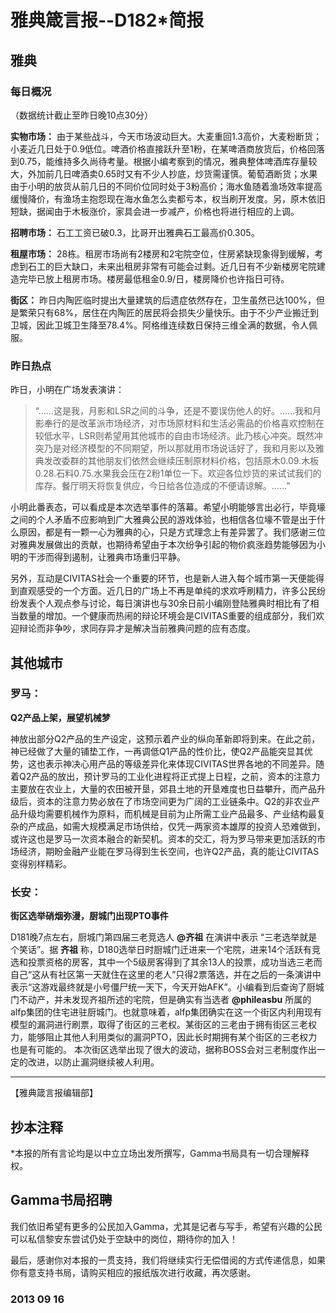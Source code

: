 # 雅典箴言报--D182*简报

## **雅典**

### **每日概况**

（数据统计截止至昨日晚10点30分）

**实物市场：** 由于某些战斗，今天市场波动巨大。大麦重回1.3高价，大麦粉断货；小麦近几日处于0.9低位。啤酒价格直接跃升至1粉，在某啤酒商放货后，价格回落到0.75，能维持多久尚待考量。根据小编考察到的情况，雅典整体啤酒库存量较大，外加前几日啤酒卖0.65时又有不少人抄底，炒货需谨慎。葡萄酒断货；水果由于小明的放货从前几日的不同价位同时处于3粉高价；海水鱼随着渔场效率提高缓慢降价，有渔场主抱怨现在海水鱼怎么卖都亏本，权当刷开发度。另，原木依旧短缺，据闻由于木板涨价，家具会进一步减产，价格也将进行相应的上调。

**招聘市场：** 石工工资已破0.3，比哥开出雅典石工最高价0.305。 

**租屋市场：** 28栋。租房市场尚有2楼房和2宅院空位，住房紧缺现象得到缓解，考虑到石工的巨大缺口，未来出租房非常有可能会过剩。近几日有不少新楼房宅院建造完毕已放上租房市场。楼房最低租金0.9/日，楼房降价也许指日可待。

**街区：** 昨日内陶匠临时提出大量建筑的后遗症依然存在，卫生虽然已达100%，但是繁荣只有68%，居住在内陶匠的居民将会损失少量快乐。由于不少产业搬迁到卫城，因此卫城卫生降至78.4%。阿格维连续数日保持三维全满的数据，令人佩服。
 
### **昨日热点**

昨日，小明在广场发表演讲：

> “……这是我，月影和LSR之间的斗争，还是不要误伤他人的好。……我和月影奉行的是改革派市场经济，对市场原材料和生活必需品的价格喜欢控制在较低水平，LSR则希望用其他城市的自由市场经济。此乃核心冲突。既然冲突乃是对经济模型的不同期望，所以那就用市场说话好了，我和月影以及雅典发改委群的其他朋友们依然会继续压制原材料价格，包括原木0.09.木板0.28.石料0.75.水果我会压在2粉1单位一下。欢迎各位炒货的来试试我们的库存。餐厅明天将恢复供应，今日给各位造成的不便请谅解。……”

小明此番表态，可以看成是本次选举事件的落幕。希望小明能够言出必行，毕竟壕之间的个人矛盾不应影响到广大雅典公民的游戏体验，也相信各位壕不管是出于什么原因，都是有一颗一心为雅典的心，只是方式理念上有差异罢了。我们感谢三位对雅典发展做出的贡献，也期待希望由于本次纷争引起的物价疯涨趋势能够因为小明的干涉而得到遏制，让雅典市场重归平静。

另外，互动是CIVITAS社会一个重要的环节，也是新人进入每个城市第一天便能得到直观感受的一个方面。近几日的广场上不再是单纯的求欢呼刷精力，许多公民纷纷发表个人观点参与讨论，每日演讲也与30余日前小编刚登陆雅典时相比有了相当数量的增加。一个健康而热闹的辩论环境会是CIVITAS重要的组成部分，我们欢迎辩论而非争吵，求同存异才是解决当前雅典问题的应有态度。

## **其他城市**

### **罗马：**

**Q2产品上架，展望机械梦**

神放出部分Q2产品的生产设定，这预示着产业的纵向革新即将到来。在此之前，神已经做了大量的铺垫工作，一再调低Q1产品的性价比，使Q2产品能突显其优势，这也表示神决心用产品的等级差异化来体现CIVITAS世界各地的不同差异。随着Q2产品的放出，预计罗马的工业化进程将正式提上日程，之前，资本的注意力主要放在农业上，大量的农田被开垦，郊县土地的开垦难度也日益攀升，而产品升级后，资本的注意力势必放在了市场空间更为广阔的工业链条中。Q2的非农业产品升级均需要机械作为原料，而机械是目前为止所需工业产品最多、产业结构最复杂的产成品，如需大规模满足市场供给，仅凭一两家资本雄厚的投资人恐难做到，或许这也是罗马一次资本融合的新契机。资本的交汇，将为罗马带来更加活跃的市场经济，期盼金融产业能在罗马得到生长空间，也许Q2产品，真的能让CIVITAS变得别样精彩。

### **长安：**

**街区选举硝烟弥漫，厨城门出现PTO事件** 

D181晚7点左右，厨城门第四届三老竞选人 **@齐祖** 在演讲中表示 “三老选举就是个笑话”。据 **齐祖** 称，D180选举日时厨城门迁进来一个宅院，进来14个活跃有竞选和投票资格的房客，其中一个5级房客得到了其余13人的投票，成功当选三老而自己“这从有社区第一天就住在这里的老人”只得2票落选，并在之后的一条演讲中表示“这游戏最终就是小号僵尸统一天下，今天开始AFK”。小编看到后查询了厨城门不动产，并未发现齐祖所述的宅院，但是确实有当选者 **@phileasbu** 所属的alfp集团的住宅进驻厨城门。也就意味着，alfp集团确实在这一个街区内利用现有模型的漏洞进行刷票，取得了街区的三老权。某街区的三老由于拥有街区三老权力，能够阻止其他人利用类似的漏洞PTO，因此长时期拥有某个街区的三老权力也是有可能的。 本次街区选举出现了很大的波动，据称BOSS会对三老制度作出一定的改进，以防止漏洞继续被人利用。

---

【雅典箴言报编辑部】

## 抄本注释

*本报的所有言论均是以中立立场出发所撰写，Gamma书局具有一切合理解释权。

## Gamma书局招聘 

我们依旧希望有更多的公民加入Gamma，尤其是记者与写手，希望有兴趣的公民可以私信黎安东尝试仍处于空缺中的岗位，期待你的加入！

最后，感谢你对本报的一贯支持，我们将继续实行无偿借阅的方式传递信息，如果你有意支持书局，请购买相应的报纸版次进行收藏，再次感谢。 

### 2013 09 16